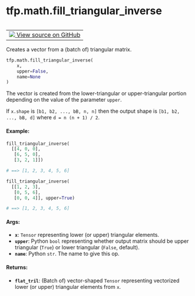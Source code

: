 <div itemscope itemtype="http://developers.google.com/ReferenceObject">
<meta itemprop="name" content="tfp.math.fill_triangular_inverse" />
<meta itemprop="path" content="Stable" />
</div>

# tfp.math.fill_triangular_inverse


<table class="tfo-notebook-buttons tfo-api" align="left">

<td>
  <a target="_blank" href="https://github.com/tensorflow/probability/blob/master/tensorflow_probability/python/math/linalg.py">
    <img src="https://www.tensorflow.org/images/GitHub-Mark-32px.png" />
    View source on GitHub
  </a>
</td></table>



Creates a vector from a (batch of) triangular matrix.

``` python
tfp.math.fill_triangular_inverse(
    x,
    upper=False,
    name=None
)
```



<!-- Placeholder for "Used in" -->

The vector is created from the lower-triangular or upper-triangular portion
depending on the value of the parameter `upper`.

If `x.shape` is `[b1, b2, ..., bB, n, n]` then the output shape is
`[b1, b2, ..., bB, d]` where `d = n (n + 1) / 2`.

#### Example:



```python
fill_triangular_inverse(
  [[4, 0, 0],
   [6, 5, 0],
   [3, 2, 1]])

# ==> [1, 2, 3, 4, 5, 6]

fill_triangular_inverse(
  [[1, 2, 3],
   [0, 5, 6],
   [0, 0, 4]], upper=True)

# ==> [1, 2, 3, 4, 5, 6]
```

#### Args:


* <b>`x`</b>: `Tensor` representing lower (or upper) triangular elements.
* <b>`upper`</b>: Python `bool` representing whether output matrix should be upper
  triangular (`True`) or lower triangular (`False`, default).
* <b>`name`</b>: Python `str`. The name to give this op.


#### Returns:


* <b>`flat_tril`</b>: (Batch of) vector-shaped `Tensor` representing vectorized lower
  (or upper) triangular elements from `x`.